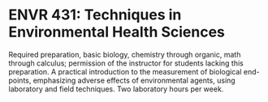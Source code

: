 # ENVR 431: Techniques in Environmental Health Sciences

Required preparation, basic biology, chemistry through organic, math through calculus; permission of the instructor for students lacking this preparation. A practical introduction to the measurement of biological end-points, emphasizing adverse effects of environmental agents, using laboratory and field techniques. Two laboratory hours per week.